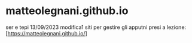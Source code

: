 # matteolegnani.github.io
ser e tepi 13/09/2023
modifica1
siti per gestire gli apputni presi a lezione: [https://matteolegnani.github.io/]